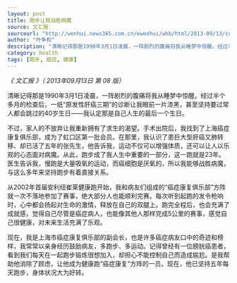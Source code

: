 ```yaml
---
layout: post
title: 跑步让我战胜病魔
source: 文汇报
sourceurl: "http://wenhui.news365.com.cn/ewenhui/whb/html/2013-09/13/content_70.htm"
author: "叶争和"
description: "清晰记得那是1990年3月1日凌晨，一阵剧烈的腹痛将我从睡梦中惊醒。经过半个多月的检查后，一纸“原发性肝癌三期”的诊断让我眼前一片漆黑，甚至坚持要过常人都会跳过的40岁生日——我认定那是自己人生的最后一个生日。"
category: health
tags: [跑步, 癌症, 健康]
---
```


*《 文汇报 》（ 2013年09月13日   第 08 版）*

清晰记得那是1990年3月1日凌晨，一阵剧烈的腹痛将我从睡梦中惊醒。经过半个多月的检查后，一纸“原发性肝癌三期”的诊断让我眼前一片漆黑，甚至坚持要过常人都会跳过的40岁生日——我认定那是自己人生的最后一个生日。

不过，家人的不放弃让我重新拥有了求生的渴望。手术出院后，我找到了上海癌症康复俱乐部，成为了虹口区第一批会员。在那里，我认识了患巨大型肝癌又肺转移、却已活了五年的张先生，他告诉我，运动不仅可以增强体质，还可以让人以乐观的心态面对病魔。从此，跑步成了我人生中重要的一部分，这一跑就是23年。医生告诉我，慢跑是大量吸氧的运动，而癌细胞是厌氧的，所以我能够战胜病魔，与这么多年来坚持跑步有着直接关系。

从2002年首届安利纽崔莱健康跑开始，我和病友们组成的“癌症康复俱乐部”方阵就一次不落地参加了赛事，绝大部分人也能顺利完赛。每次听到起跑的发令枪响时，心中都会扬起对生命的激情，释放在自己的双腿上。跑完全程后，也会充满了成就感，觉得自己尽管是癌症病人，也能像其他人那样完成5公里的赛事，感觉自己很健康，对未来生活充满了乐观。

现在，我是上海市癌症康复俱乐部的副会长，也是许多癌症病友口中的奇迹和榜样，我常常以亲身经历鼓励病友，多跑步、多运动。记得曾经有一位膀胱癌患者，看到我们每天在一起跑步锻炼很想加入，却担心不能控制自己而造成尴尬。是我帮助他消除了顾虑，让他成为健康跑“癌症康复”方阵的一员。现在，他已坚持五年每天跑步，身体状况大为好转。

